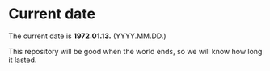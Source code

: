 # Current date

The current date is **1972.01.13.** (YYYY.MM.DD.)

This repository will be good when the world ends, so we will know how long it lasted.
